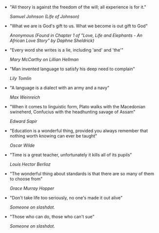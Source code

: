 * "All theory is against the freedom of the will; all experience is for it."

  _Samuel Johnson (Life of Johnson)_

* "What we are is God's gift to us. What we become is out gift to God"

  _Anonymous (Found in Chapter 1 of "Love, Life and Elephants - An African Love Story" by Daphne Sheldrick)_

* "Every word she writes is a lie, including 'and' and 'the'"

  _Mary McCarthy on Lillian Hellman_

* "Man invented language to satisfy his deep need to complain"

  _Lily Tomlin_

* "A language is a dialect with an army and a navy"

  _Max Weinreich_

* "When it comes to linguistic form, Plato walks with the Macedonian swineherd, Confucius with the headhunting savage of Assam" 

  _Edward Sapir_

* "Education is a wonderful thing, provided you always remember that nothing worth knowing can ever be taught"

  _Oscar Wilde_

* "Time is a great teacher, unfortunately it kills all of its pupils"

  _Louis Hector Berlioz_

* "The wonderful thing about standards is that there are so many of them to choose from" 

  _Grace Murray Hopper_

* "Don't take life too seriously, no one's made it out alive"

  _Someone on slashdot._

* "Those who can do, those who can't sue"

  _Someone on slashdot._

